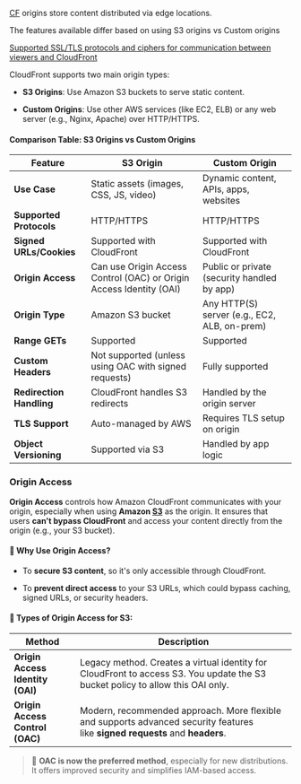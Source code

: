 [CF](CF.md) origins store content distributed via edge locations.

The features available differ based on using S3 origins vs Custom origins

[Supported SSL/TLS protocols and ciphers for communication between viewers and CloudFront](https://docs.aws.amazon.com/AmazonCloudFront/latest/DeveloperGuide/secure-connections-supported-viewer-protocols-ciphers.html#secure-connections-supported-ciphers)


CloudFront supports two main origin types:

- **S3 Origins**: Use Amazon S3 buckets to serve static content.
    
- **Custom Origins**: Use other AWS services (like EC2, ELB) or any web server (e.g., Nginx, Apache) over HTTP/HTTPS.
    

#### **Comparison Table: S3 Origins vs Custom Origins**

| Feature                  | **S3 Origin**                                                       | **Custom Origin**                            |
| ------------------------ | ------------------------------------------------------------------- | -------------------------------------------- |
| **Use Case**             | Static assets (images, CSS, JS, video)                              | Dynamic content, APIs, apps, websites        |
| **Supported Protocols**  | HTTP/HTTPS                                                          | HTTP/HTTPS                                   |
| **Signed URLs/Cookies**  | Supported with CloudFront                                           | Supported with CloudFront                    |
| **Origin Access**        | Can use Origin Access Control (OAC) or Origin Access Identity (OAI) | Public or private (security handled by app)  |
| **Origin Type**          | Amazon S3 bucket                                                    | Any HTTP(S) server (e.g., EC2, ALB, on-prem) |
| **Range GETs**           | Supported                                                           | Supported                                    |
| **Custom Headers**       | Not supported (unless using OAC with signed requests)               | Fully supported                              |
| **Redirection Handling** | CloudFront handles S3 redirects                                     | Handled by the origin server                 |
| **TLS Support**          | Auto-managed by AWS                                                 | Requires TLS setup on origin                 |
| **Object Versioning**    | Supported via S3                                                    | Handled by app logic                         |

### Origin Access

**Origin Access** controls how Amazon CloudFront communicates with your origin, especially when using **Amazon [S3](../../Storage/S3/S3.md)** as the origin. It ensures that users **can't bypass CloudFront** and access your content directly from the origin (e.g., your S3 bucket).

#### 🔹 **Why Use Origin Access?**

- To **secure S3 content**, so it's only accessible through CloudFront.
    
- To **prevent direct access** to your S3 URLs, which could bypass caching, signed URLs, or security headers.
    

#### 🔹 **Types of Origin Access for S3:**

|**Method**|**Description**|
|---|---|
|**Origin Access Identity (OAI)**|Legacy method. Creates a virtual identity for CloudFront to access S3. You update the S3 bucket policy to allow this OAI only.|
|**Origin Access Control (OAC)**|Modern, recommended approach. More flexible and supports advanced security features like **signed requests** and **headers**.|

> 🔐 **OAC is now the preferred method**, especially for new distributions. It offers improved security and simplifies IAM-based access.
